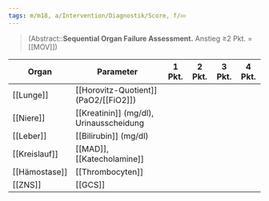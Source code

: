 ```yaml
---
tags: m/m18, a/Intervention/Diagnostik/Score, f/💤
---
```

> (Abstract::**Sequential Organ Failure Assessment.** Anstieg ≥2 Pkt. = [[MOV]])

Organ|Parameter|1 Pkt.|2 Pkt.|3 Pkt.|4 Pkt.
-|-|-|-|-|-
[[Lunge]]|[[Horovitz-Quotient]] (PaO2/[[FiO2]])
[[Niere]]|[[Kreatinin]] (mg/dl), Urinausscheidung
[[Leber]]|[[Bilirubin]] (mg/dl)
[[Kreislauf]]|[[MAD]], [[Katecholamine]]
[[Hämostase]]|[[Thrombocyten]]
[[ZNS]]|[[GCS]]